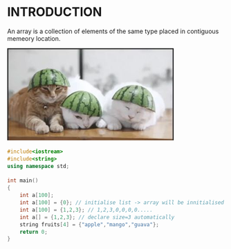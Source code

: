 # INTRODUCTION

An array is a collection of elements of the same type placed in contiguous memeory location.

![loading...](images/array.jpg)

```C++
#include<iostream>
#include<string>
using namespace std;

int main()
{
    int a[100];
    int a[100] = {0}; // initialise list -> array will be innitialised as 0 for all index
    int a[100] = {1,2,3}; // 1,2,3,0,0,0,0.....
    int a[] = {1,2,3}; // declare size=3 automatically
    string fruits[4] = {"apple","mango","guava"};
    return 0;
}
```